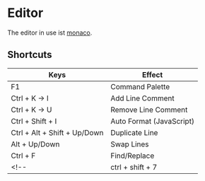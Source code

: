 # Editor

The editor in use ist [monaco](https://microsoft.github.io/monaco-editor).

## Shortcuts
| Keys | Effect |
|---|---|
| F1 | Command Palette |
| Ctrl + K -> I | Add Line Comment |
| Ctrl + K -> U | Remove Line Comment |
| Ctrl + Shift + I | Auto Format (JavaScript) |
| Ctrl + Alt + Shift + Up/Down | Duplicate Line |
| Alt + Up/Down | Swap Lines |
| Ctrl + F | Find/Replace |
<!-- | ctrl + shift + 7 | comment/uncomment | -->